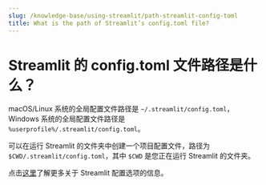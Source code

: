 ```yaml
---
slug: /knowledge-base/using-streamlit/path-streamlit-config-toml
title: What is the path of Streamlit’s config.toml file?
---
```


# Streamlit 的 config.toml 文件路径是什么？

macOS/Linux 系统的全局配置文件路径是 `~/.streamlit/config.toml`，Windows 系统的全局配置文件路径是 `%userprofile%/.streamlit/config.toml`。

可以在运行 Streamlit 的文件夹中创建一个项目配置文件，路径为 `$CWD/.streamlit/config.toml`，其中 `$CWD` 是您正在运行 Streamlit 的文件夹。

点击[这里](/library/advanced-features/configuration)了解更多关于 Streamlit 配置选项的信息。